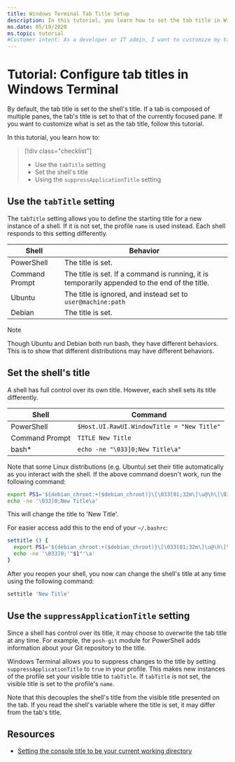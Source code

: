 ```yaml
---
title: Windows Terminal Tab Title Setup
description: In this tutorial, you learn how to set the tab title in Windows Terminal.
ms.date: 05/19/2020
ms.topic: tutorial
#Customer intent: As a developer or IT admin, I want to customize my tab titles so that I can have a more organized Windows Terminal.
---
```


# Tutorial: Configure tab titles in Windows Terminal

By default, the tab title is set to the shell's title. If a tab is composed of multiple panes, the tab's title is set to that of the currently focused pane. If you want to customize what is set as the tab title, follow this tutorial.

In this tutorial, you learn how to:

> [!div class="checklist"]
> * Use the `tabTitle` setting
> * Set the shell's title
> * Using the `suppressApplicationTitle` setting

## Use the `tabTitle` setting

The `tabTitle` setting allows you to define the starting title for a new instance of a shell. If it is not set, the profile `name` is used instead. Each shell responds to this setting differently.

| Shell | Behavior |
| ----- | -------- |
| PowerShell | The title is set. |
| Command Prompt | The title is set. If a command is running, it is temporarily appended to the end of the title. |
| Ubuntu | The title is ignored, and instead set to `user@machine:path` |
| Debian | The title is set. |

> [!NOTE]
> Though Ubuntu and Debian both run bash, they have different behaviors. This is to show that different distributions may have different behaviors.

## Set the shell's title

A shell has full control over its own title. However, each shell sets its title differently.

| Shell | Command |
| ----- | ------- |
| PowerShell | `$Host.UI.RawUI.WindowTitle = "New Title"` |
| Command Prompt | `TITLE New Title` |
| bash* | `echo -ne "\033]0;New Title\a"` |

Note that some Linux distributions (e.g. Ubuntu) set their title automatically as you interact with the shell. If the above command doesn't work, run the following command:

```bash
export PS1='${debian_chroot:+($debian_chroot)}\[\033[01;32m\]\u@\h\[\033[00m\]:\[\033[01;34m\]\w\[\033[00m\]\$ '
echo -ne '\033]0;New Title\a'
```

This will change the title to 'New Title'.

For easier access add this to the end of your `~/.bashrc`:

```bash
settitle () {
  export PS1='${debian_chroot:+($debian_chroot)}\[\033[01;32m\]\u@\h\[\033[00m\]:\[\033[01;34m\]\w\[\033[00m\]\$ '
  echo -ne '\033]0;'"$1"'\a'
}
```

After you reopen your shell, you now can change the shell's title at any time using the following command:

```bash
settitle 'New Title'
```

## Use the `suppressApplicationTitle` setting

Since a shell has control over its title, it may choose to overwrite the tab title at any time. For example, the `posh-git` module for PowerShell adds information about your Git repository to the title.

Windows Terminal allows you to suppress changes to the title by setting `suppressApplicationTitle` to `true` in your profile. This makes new instances of the profile set your visible title to `tabTitle`. If `tabTitle` is not set, the visible title is set to the profile's `name`.

Note that this decouples the shell's title from the visible title presented on the tab. If you read the shell's variable where the title is set, it may differ from the tab's title.

## Resources

* [Setting the console title to be your current working directory](https://devblogs.microsoft.com/powershell/setting-the-console-title-to-be-your-current-working-directory/)
